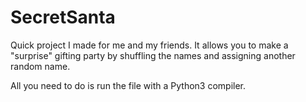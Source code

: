 # SecretSanta
Quick project I made for me and my friends. It allows you to make a "surprise" gifting party by shuffling the names and assigning another random name.

All you need to do is run the file with a Python3 compiler.
